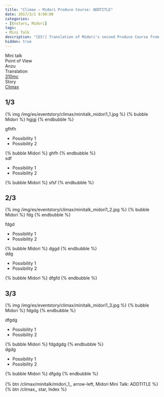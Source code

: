 ```yaml
---
title: "Climax – Midori Produce Course: ADDTITLE"
date: 2017/3/1 9:00:00
categories:
- [Enstars, Midori]
tags:
- Mini Talk
description: "[ES!] Translation of Midori's second Produce Course from Climax. From Anzu's POV."
hidden: true
---
```

<div class="three-wrapper" style="--storyColor:#965e7d;--storyColor-rgb:150,94,125;--storyColor-h:326.8;--storyColor-s: 23%;--storyColor-l:47.8%;">
    <div class="info-area">
        <div class="info">
            <div class="info-item characters">
                <div class="label">
                    Mini talk
                </div>
                <div class="value">
								<a href="/categories/Enstars/Midori" character="Midori"></a>
                </div>
            </div>
            <div class="info-item one">
                <div class="label">
                    Point of View
                </div>
                <div class="value">
                    Anzu
                </div>
            </div>
            <div class="info-item two">
                <div class="label">
                    Translation
                </div>
                <div class="value">
                    <a href="/about">310mc</a>
                </div>
            </div>
            <div class="info-item three">
                <div class="label">
                   Story
                </div>
                <div class="value">
                    <a href="/climax">Climax</a>
                </div>
            </div>
        </div>
    </div>
</div>

<!-- more -->


## <div mt="rare"></div> 1/3
{% img /img/es/eventstory/climax/minitalk_midori1_1.jpg %}
{% bubble Midori %}
hgjgj
{% endbubble %}

<div class="minitalk" character="Anzu">
    <div class="minitalk-option">
        <div class="minitalk-option_header">
            gfhfh
        </div>
        <div class="minitalk-option_content">
			<ul class="tabber">
				<li class="active"><a data-tab="1a-n">Possibility 1</a></li>
				<li><a data-tab="1a-r">Possibility 2</a></li>
			</ul>
			<div data-tab="1a-n">
            	{% bubble Midori %}
							ghfh
					{% endbubble %}
			</div>
			<div data-tab="1a-r" style="display: none">
            	{% bubble Midori %}
							sdf
				{% endbubble %}
			</div>
        </div>
    </div>
	<div class="minitalk-option">
        <div class="minitalk-option_header">
            sdf
        </div>
        <div class="minitalk-option_content">
			<ul class="tabber">
				<li class="active"><a data-tab="1b-n">Possibility 1</a></li>
				<li><a data-tab="1b-r">Possibility 2</a></li>
			</ul>
			<div data-tab="1b-n">
            	{% bubble Midori %}
							sfsf
				{% endbubble %}
			</div>
			<div data-tab="1b-r" style="display: none">
            	{% bubble Midori %}
							sfdf
				{% endbubble %}
			</div>
        </div>
    </div>
</div>

## <div mt="rare"></div> 2/3
{% img /img/es/eventstory/climax/minitalk_midori1_2.jpg %}
{% bubble Midori %}
fdg
{% endbubble %}

<div class="minitalk" character="Anzu">
    <div class="minitalk-option">
        <div class="minitalk-option_header">
            fdgd
        </div>
        <div class="minitalk-option_content">
			<ul class="tabber">
				<li class="active"><a data-tab="1a-n">Possibility 1</a></li>
				<li><a data-tab="1a-r">Possibility 2</a></li>
			</ul>
			<div data-tab="1a-n">
            	{% bubble Midori %}
							dggd
					{% endbubble %}
			</div>
			<div data-tab="1a-r" style="display: none">
            	{% bubble Midori %}
							dfgdg
				{% endbubble %}
			</div>
        </div>
    </div>
	<div class="minitalk-option">
        <div class="minitalk-option_header">
            ddg
        </div>
        <div class="minitalk-option_content">
			<ul class="tabber">
				<li class="active"><a data-tab="1b-n">Possibility 1</a></li>
				<li><a data-tab="1b-r">Possibility 2</a></li>
			</ul>
			<div data-tab="1b-n">
            	{% bubble Midori %}
							dfgfd
				{% endbubble %}
			</div>
			<div data-tab="1b-r" style="display: none">
            	{% bubble Midori %}
							dgfdfg
				{% endbubble %}
			</div>
        </div>
    </div>
</div>

## <div mt="rare"></div> 3/3
{% img /img/es/eventstory/climax/minitalk_midori1_3.jpg %}
{% bubble Midori %}
fdgdg
{% endbubble %}

<div class="minitalk" character="Anzu">
    <div class="minitalk-option">
        <div class="minitalk-option_header">
            dfgdg
        </div>
        <div class="minitalk-option_content">
			<ul class="tabber">
				<li class="active"><a data-tab="1a-n">Possibility 1</a></li>
				<li><a data-tab="1a-r">Possibility 2</a></li>
			</ul>
			<div data-tab="1a-n">
            	{% bubble Midori %}
							fdgdgdg
					{% endbubble %}
			</div>
			<div data-tab="1a-r" style="display: none">
            	{% bubble Midori %}
							dgdgdg
				{% endbubble %}
			</div>
        </div>
    </div>
	<div class="minitalk-option">
        <div class="minitalk-option_header">
            dgdg
        </div>
        <div class="minitalk-option_content">
			<ul class="tabber">
				<li class="active"><a data-tab="1b-n">Possibility 1</a></li>
				<li><a data-tab="1b-r">Possibility 2</a></li>
			</ul>
			<div data-tab="1b-n">
            	{% bubble Midori %}
							dfgdg
				{% endbubble %}
			</div>
			<div data-tab="1b-r" style="display: none">
            	{% bubble Midori %}
							dfgdg
				{% endbubble %}
			</div>
        </div>
    </div>
</div>
<br>
<div toc>{% btn /climax/minitalk/midori_1,, arrow-left, Midori Mini Talk: ADDTITLE %}{% btn /climax,, star, Index %}</div>
